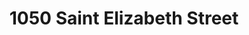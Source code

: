 ---
title: 1050 Saint Elizabeth Street
address: 1050 St Elizabeth Dr, San Jose, CA 95126
developer: Evershine XVII LP
municipality: San Jose
units: 206
phase: Approved
permits:
    H20-049:
        status: Approved
        initial_date: 2021-01-05
        final_date: 2023-04-19
        apn: [28407018]
        address: 1050 St Elizabeth Dr, San Jose, CA 95126
        description: Site Development Permit to allow the demolition of a 28,223 sf two-story commercial building and the construction of a 206-unit 7-story apartment building, with five-stories of residential over two-levels of at grade and partial basement parking, with removal of eight ordinance-size trees and four non-ordinance size trees, on an approximately 2.22-gross acre site in the R-M Multiple Residence Zoning District.
        names: Rocky Shen w/ DNA Design and Architecture; ERIK SCHOENNAUER;
geometry: ['37.30529542068', '-121.91585343694813']
published: True
---